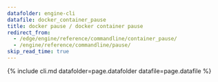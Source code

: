 ```yaml
---
datafolder: engine-cli
datafile: docker_container_pause
title: docker pause / docker container pause
redirect_from:
  - /edge/engine/reference/commandline/container_pause/
  - /engine/reference/commandline/pause/
skip_read_time: true
---
```

<!--
This page is automatically generated from Docker's source code. If you want to
suggest a change to the text that appears here, open a ticket or pull request
in the source repository on GitHub:

https://github.com/docker/cli
-->

{% include cli.md datafolder=page.datafolder datafile=page.datafile %}
